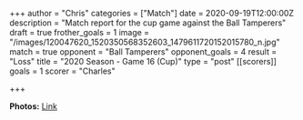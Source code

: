 +++
author = "Chris"
categories = ["Match"]
date = 2020-09-19T12:00:00Z
description = "Match report for the cup game against the Ball Tamperers"
draft = true
frother_goals = 1
image = "/images/120047620_1520350568352603_1479611720152015780_n.jpg"
match = true
opponent = "Ball Tamperers"
opponent_goals = 4
result = "Loss"
title = "2020 Season - Game 16 (Cup)"
type = "post"
[[scorers]]
goals = 1
scorer = "Charles"

+++

**Photos:** [Link](https://www.facebook.com/NZSundayFootball/posts/3167773406782276)